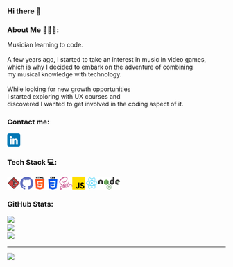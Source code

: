 ### Hi there 👋

<!--
**iceror/iceror** is a ✨ _special_ ✨ repository because its `README.md` (this file) appears on your GitHub profile.

Here are some ideas to get you started:

- 🔭 I’m currently working on ...
- 🌱 I’m currently learning ...
- 👯 I’m looking to collaborate on ...
- 🤔 I’m looking for help with ...
- 💬 Ask me about ...
- 📫 How to reach me: ...
- 😄 Pronouns: ...
- ⚡ Fun fact: ...
-->

### About Me 👩🏻‍💻:
Musician learning to code. <br><br>A few years ago, I started to take an interest in music in video games, <br>which is why I decided to embark on the adventure of combining <br>my musical knowledge with technology.<br><br>While looking for new growth opportunities <br>I started exploring with UX courses and <br>discovered I wanted to get involved in the coding aspect of it.

### Contact me:
<a href="https://linkedin.com/in/ilsecervantes">
  <img src="./img/in.png" alt="LinkedIn" width="30" height="30">
</a>

### Tech Stack 💻:
<div style="display: flex; align-items: center;">
<img src="./img/git.png" alt="Git" width="30" height="30">
<img src="./img/github%20(1).png" alt="Github" width="30" height="30">
<img src="./img/html-5.png" alt="HTML5" width="30" height="30">
<img src="./img/css-3.png" alt="CSS" width="30" height="30">
<img src="./img/sass.png" alt="SASS" width="30" height="30">
<img src="./img/js.png" alt="JavaScript" width="30" height="30">
<img src="./img/react.png" alt="React" width="30" height="30">
<img src="./img/nodejs.png" alt="NodeJS" width="50">
</div>

### GitHub Stats:
![](https://github-readme-stats.vercel.app/api?username=iceror&theme=material-palenight&hide_border=false&include_all_commits=true&count_private=false)<br/>
![](https://github-readme-streak-stats.herokuapp.com/?user=iceror&theme=material-palenight&hide_border=false)<br/>
![](https://github-readme-stats.vercel.app/api/top-langs/?username=iceror&theme=material-palenight&hide_border=false&include_all_commits=true&count_private=false&layout=compact)

---
[![](https://visitcount.itsvg.in/api?id=iceror&icon=0&color=8)](https://visitcount.itsvg.in)

<!-- Proudly created with GPRM ( https://gprm.itsvg.in ) -->
